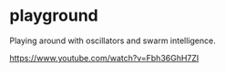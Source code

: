 # playground
Playing around with oscillators and swarm intelligence.

https://www.youtube.com/watch?v=Fbh36GhH7ZI
